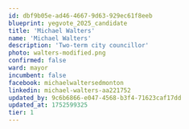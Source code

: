 ```yaml
---
id: dbf9b05e-ad46-4667-9d63-929ec61f8eeb
blueprint: yegvote_2025_candidate
title: 'Michael Walters'
name: 'Michael Walters'
description: 'Two-term city councillor'
photo: walters-modified.png
confirmed: false
ward: mayor
incumbent: false
facebook: michaelwaltersedmonton
linkedin: michael-walters-aa221752
updated_by: 9c6b6866-e047-4568-b3f4-71623caf17dd
updated_at: 1752599325
tier: 1
---
```

